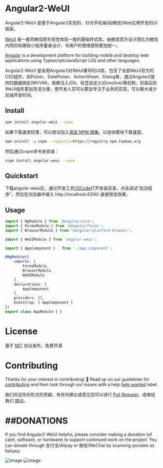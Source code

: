 # Angular2-WeUI
Angular2-WeUI 是基于Angular2实现的、针对手机端(如微信)Web应用开发的UI框架。

[WeUI](https://weui.io/) 是一套同微信原生视觉体验一致的基础样式库，由微信官方设计团队为微信内网页和微信小程序量身设计，令用户的使用感知更加统一。

[Angular](https://github.com/angular/angular) is a development platform for building mobile and desktop web applications using Typescript/JavaScript (JS) and other languages.

Angular2-WeUI 是采用Angular2对WeUI重写的UI库，包含了全部WeUI官方的CSS组件，如Picker、DatePicker、ActionSheet、Dialog等，通过Angular2提供的数据绑定(MVVM)、依赖注入(DI)、标签自定义(Directive)等机制，封装后的WeUI组件更加灵活方便，使开发人员可以更加专注于业务的实现，可以极大减少前端开发时间。

## Install

```bash
npm install angular-weui --save
```

如果下载速度较慢，可以尝试加入[淘宝 NPM 镜像](http://npm.taobao.org)，以加快模块下载速度。

```bash
npm install -g cnpm --registry=https://registry.npm.taobao.org
```

然后通过cnpm命令来安装：
```bash
cnpm install angular-weui --save
```

## Quickstart

下载angular-weui后，通过开发工具[VSCode](http://code.visualstudio.com/Download)打开安装目录，点击调试“启动程序”，然后在浏览器中输入 http://localhost:4200/ 直接预览效果。

## Usage

```ts
import { NgModule } from '@angular/core';
import { FormsModule } from '@angular/forms';
import { BrowserModule } from '@angular/platform-browser';

import { WeUIModule } from 'angular-weui';

import { AppComponent }   from './app.component';

@NgModule({
    imports: [
        FormsModule,
        BrowserModule,
        WeUIModule
    ],
    declarations: [
        AppComponent
    ],
    providers: [],
    bootstrap: [ AppComponent ]
})
export class AppModule { }
```

# License

基于 [MIT](./LICENSE) 协议发布，免费开源

# Contributing
Thanks for your interest in contributing! :tada: Read up on our guidelines for [contributing][contributing] and then look through our issues with a help [help wanted](https://github.com/fbchen/angular2-weui/issues?q=is%3Aopen+is%3Aissue+label%3A%22help+wanted%22)
label.

我们欢迎任何形式的贡献，有任何建议或意见您可以进行 [Pull Request](https://github.com/fbchen/angular2-weui/pulls)，或者给我们 [提问](https://github.com/fbchen/angular2-weui/issues)。

##DONATIONS
=========

If you find Angular2-WeUI helpful, please consider making a donation (of cash,
software, or hardware) to support continued work on the project. You can
donate through 支付宝/Alipay or 微信/WeChat by scanning qrcodes as follows:

![image](https://github.com/fbchen/angular2-weui/raw/master/.github/images/alipay.jpg)
![image](https://github.com/fbchen/angular2-weui/raw/master/.github/images/wcpay.jpg)


[contributing]: https://github.com/fbchen/angular2-weui/.github/CONTRIBUTING.md
